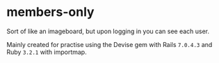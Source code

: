 # members-only
Sort of like an imageboard, but upon logging in you can see each user.

Mainly created for practise using the Devise gem with Rails `7.0.4.3` and Ruby `3.2.1` with importmap.